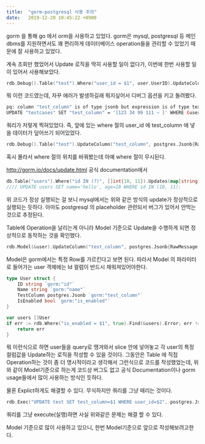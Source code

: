 ```yaml
---
title:  "gorm-postgresql 사용 주의"
date:   2019-12-20 10:45:22 +0900
---
```


gorm 을 통해 go 에서 orm을 사용하고 있었다. gorm은 mysql, postgresql 등 메인 dbms를 지원하면서도 꽤 편리하게 데이터베이스 operation들을 관리할 수 있었기 때문에 잘 사용하고 있었다. 

계속 조회만 했었어서 Update 로직을 딱히 사용할 일이 없다가, 이번에 한번 사용할 일이 있어서 사용해보았다.
```go
rdb.Debug().Table("test").Where("user_id = $1", user.UserID).UpdateColumn("test_column", postgres.Jsonb{RawMessage: resBytes})
```

뭐 이런 코드였는데, 자꾸 에러가 발생하길래 뭐지싶어서 디버그 옵션을 키고 돌려봤다.
```bash
pq: column "test_column" is of type jsonb but expression is of type text
UPDATE "testcases" SET "test_column" = '[123 34 99 111 ~ ]' WHERE (user_id = '[123 34 99 111 ~ ]'
```
쿼리가 저렇게 찍혀있었다. 즉, 앞에 있는 where 절의 user_id 에 test_column 에 넣을 데이터가 덮어쓰기 되어있었다. 

```go
rdb.Debug().Table("test").UpdateColumn("test_column", postgres.Jsonb{RawMessage: resBytes}).Where("user_id = $1", user.UserID)
```
혹시 몰라서 where 절의 위치를 바꿔봤는데 아예 where 절이 무시된다.

http://gorm.io/docs/update.html 공식 documentation에서
```go
db.Table("users").Where("id IN (?)", []int{10, 11}).Updates(map[string]interface{}{"name": "hello", "age": 18})
//// UPDATE users SET name='hello', age=18 WHERE id IN (10, 11);
```
위 코드가 정상 실행되는 걸 보니 mysql에서는 위와 같은 방식의 update가 정상적으로 실행되는 듯하다. 아마도 postgresql 의 placeholder 관련되서 버그가 있어서 안먹는것으로 추정된다.

Table에 Operation을 날리는게 아니라 Model 기준으로 Update을 수행하게 되면 정상적으로 동작하는 것을 확인했다.
```go
rdb.Model(&user).UpdateColumn("test_column", postgres.Jsonb{RawMessage: resBytes})
```

Model은 gorm에서는 특정 Row를 가르킨다고 보면 된다. 따라서 Model 의 파라미터로 들어가는 user 객체에는 Id 컬럼이 반드시 채워져있어야한다. 

```go
type User struct {
	ID string `gorm:"id"`
	Name string `gorm:"name"`
	TestColumn postgres.Jsonb `gorm:"test_column"`
	IsEnabled bool `gorm:"is_enabled"`
}

var users []User
if err := rdb.Where("is_enabled = $1", true).Find(&users).Error; err != nil{
	return err
}
```

뭐 이런식으로 하면 user들을 query로 땡겨와서 slice 안에 넣어놓고 각 user의 특정 컬럼값을 Update하는 로직을 작성할 수 있을 것이다. 
그동안은 Table 에 직접 Operation하는 것이 좀 더 명시적이라고 생각해서 그런식으로 코드를 작성했었는데, 위와 같이 Model기준으로 하는게 코드상 버그도 없고 공식 Documentation이나 gorm usage들에서 많이 사용하는 방식인 듯하다.

물론 Explict하게도 해결할 수 있다. 무식하지만 쿼리를 그냥 때리는 것이다. 
```go
rdb.Exec("UPDATE test SET test_column=$1 WHERE user_id=$2", postgres.Jsonb{RawMessage: resBytes}, user.UserID).Error
```
쿼리를 그냥 execute(실행)하면 사실 위와같은 문제는 해결 할 수 있다.

Model 기준으로 많이 사용하고 있으니, 한번 Model기준으로 앞으로 작성해보려고한다.